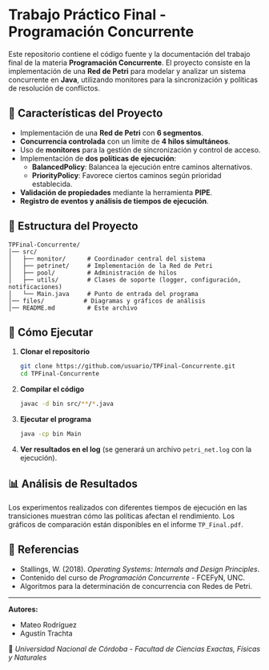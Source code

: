 # Trabajo Práctico Final - Programación Concurrente

Este repositorio contiene el código fuente y la documentación del trabajo final de la materia **Programación Concurrente**. El proyecto consiste en la implementación de una **Red de Petri** para modelar y analizar un sistema concurrente en **Java**, utilizando monitores para la sincronización y políticas de resolución de conflictos.

## 📌 Características del Proyecto
- Implementación de una **Red de Petri** con **6 segmentos**.
- **Concurrencia controlada** con un límite de **4 hilos simultáneos**.
- Uso de **monitores** para la gestión de sincronización y control de acceso.
- Implementación de **dos políticas de ejecución**:
  - **BalancedPolicy**: Balancea la ejecución entre caminos alternativos.
  - **PriorityPolicy**: Favorece ciertos caminos según prioridad establecida.
- **Validación de propiedades** mediante la herramienta **PIPE**.
- **Registro de eventos y análisis de tiempos de ejecución**.

## 📂 Estructura del Proyecto
```
TPFinal-Concurrente/
│── src/
│   ├── monitor/      # Coordinador central del sistema
│   ├── petrinet/     # Implementación de la Red de Petri
│   ├── pool/         # Administración de hilos
│   ├── utils/        # Clases de soporte (logger, configuración, notificaciones)
│   └── Main.java     # Punto de entrada del programa
│── files/           # Diagramas y gráficos de análisis
│── README.md         # Este archivo
```

## 🚀 Cómo Ejecutar
1. **Clonar el repositorio**
   ```sh
   git clone https://github.com/usuario/TPFinal-Concurrente.git
   cd TPFinal-Concurrente
   ```
2. **Compilar el código**
   ```sh
   javac -d bin src/**/*.java
   ```
3. **Ejecutar el programa**
   ```sh
   java -cp bin Main
   ```
4. **Ver resultados en el log** (se generará un archivo `petri_net.log` con la ejecución).

## 📊 Análisis de Resultados
Los experimentos realizados con diferentes tiempos de ejecución en las transiciones muestran cómo las políticas afectan el rendimiento. Los gráficos de comparación están disponibles en el informe `TP_Final.pdf`.

## 📖 Referencias
- Stallings, W. (2018). *Operating Systems: Internals and Design Principles*.
- Contenido del curso de *Programación Concurrente* - FCEFyN, UNC.
- Algoritmos para la determinación de concurrencia con Redes de Petri.

---
**Autores:**
- Mateo Rodríguez
- Agustín Trachta

📌 *Universidad Nacional de Córdoba - Facultad de Ciencias Exactas, Físicas y Naturales*